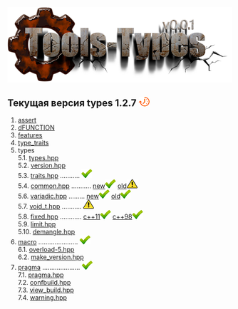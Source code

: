 ﻿[![logo](logo.png)](../README.md "for users")  

[P]: icons/progress.png
[V]: icons/success.png
[X]: icons/failed.png
[D]: icons/danger.png
[E]: icons/empty.png
[N]: icons/na.png

[M]: #main "проект tools-types"  
[H]: history.md "история проекта"  

Текущая версия types 1.2.7 [![P]][M]  
------
1. [assert][01]  
2. [dFUNCTION][02]  
3. [features][03]  
4. [type_traits][04]  
5. types  
    5.1. [types.hpp][51]  
    5.2. [version.hpp][52]  
    5.3. [traits.hpp][53] ........... [![V]][53]  
    5.4. [common.hpp][54] ........... [new][54][![V]][54]          [old][54][![D]][54]  
    5.6. [variadic.hpp][56] ......... [new][56-NEW][![V]][56-NEW]  [old][56-OLD][![V]][56-OLD]  
    5.7. [void_t.hpp][57] ........... [![D]][57]  
    5.8. [fixed.hpp][58] ............ [c++11][58-11][![V]][58-11]  [c++98][58-98][![V]][58-11]  
    5.9. [limit.hpp][59]  
    5.10. [demangle.hpp][510]  
6. [macro][06] ...................... [![V]][06]  
    6.1. [overload-5.hpp][61]  
    6.2. [make_version.hpp][62]  
7. [pragma][07] ..................... [![V]][07]  
    7.1. [pragma.hpp][71]  
    7.2. [confbuild.hpp][72]  
    7.3. [view_build.hpp][73]  
    7.4. [warning.hpp][74]  

[01]: cpp/assert.md           "улучшенный assert"  
[02]: cpp/dfunction.md        "макрос dFUNCTION раскрывается в текст, хранящий имя и сигнатуру функции, где он был использован"  
[03]: cpp/features.md         "здесь выявляются возможности компилятора"  
[04]: cpp/type_traits.md      "подключает type_traits"  

[51]: ../include/tools/types/types.hpp    "версия модуля"  
[52]: ../include/tools/types/version.hpp  "версия модуля"  

[53]: cpp/types/traits.md     "самодельный type_traits"  

[54]: cpp/types/common.md     "сборник мета-алгоритмов общего назначения"  

[56]: cpp/types/variadic.md   "решение проблемы провалов в шаблоно-конструкторы"  
[56-OLD]: cpp/types/variadic/variadic-old.md   "решение проблемы провалов в шаблоно-конструкторы"  
[56-NEW]: cpp/types/variadic/variadic-new.md   "решение проблемы провалов в шаблоно-конструкторы"  


[57]: cpp/types/void_t.md     "идиома std::void_t: sfinae-конструкция"  

[58]: cpp/types/fixed.md      "типы фиксированного размера"  
[58-98]: cpp/types/fixed/fixed-cpp98.md  "типы фиксированного размера: для старых компилторов, которые не поддерживают с++11"  
[58-11]: cpp/types/fixed/fixed-cpp11.md  "типы фиксированного размера: для компилторов в с поддержкой с++11"  

[59]: cpp/types/limit.md      "определяет макс/мин значения различных целочисленных типов"  
[510]: cpp/types/demangle.md  "преобразует результат typeid(T).name() в человеко-читабельный вид"  

[06]: cpp/macro.md                  "магия препроцессора"  
[61]: cpp/macro/kit-5.md/#overload  "перегрузка макросов"  
[62]: cpp/macro/make_version.md     "версия продукта"  

[07]: cpp/pragma.md                 "работа с прагмами"  
[71]: cpp/pragma.md/#pragma_        "служебные подавляторы предупреждений для библиотки tools"
[72]: cpp/pragma.md/#confbuild      "определяет дефайны препроцессора, связанные с конфигурацией сборки"
[73]: cpp/pragma.md/#view_build     "печатает в лог компиляции название, версию, и конфигурации цели сборки"
[74]: cpp/pragma.md/#warning        "кросс-платформенный подавлятор предупреждений"




